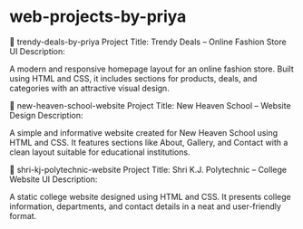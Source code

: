 # web-projects-by-priya
📁 trendy-deals-by-priya
Project Title: Trendy Deals – Online Fashion Store UI
Description:

A modern and responsive homepage layout for an online fashion store. Built using HTML and CSS, it includes sections for products, deals, and categories with an attractive visual design.

📁 new-heaven-school-website
Project Title: New Heaven School – Website Design
Description:

A simple and informative website created for New Heaven School using HTML and CSS. It features sections like About, Gallery, and Contact with a clean layout suitable for educational institutions.

📁 shri-kj-polytechnic-website
Project Title: Shri K.J. Polytechnic – College Website UI
Description:

A static college website designed using HTML and CSS. It presents college information, departments, and contact details in a neat and user-friendly format.
